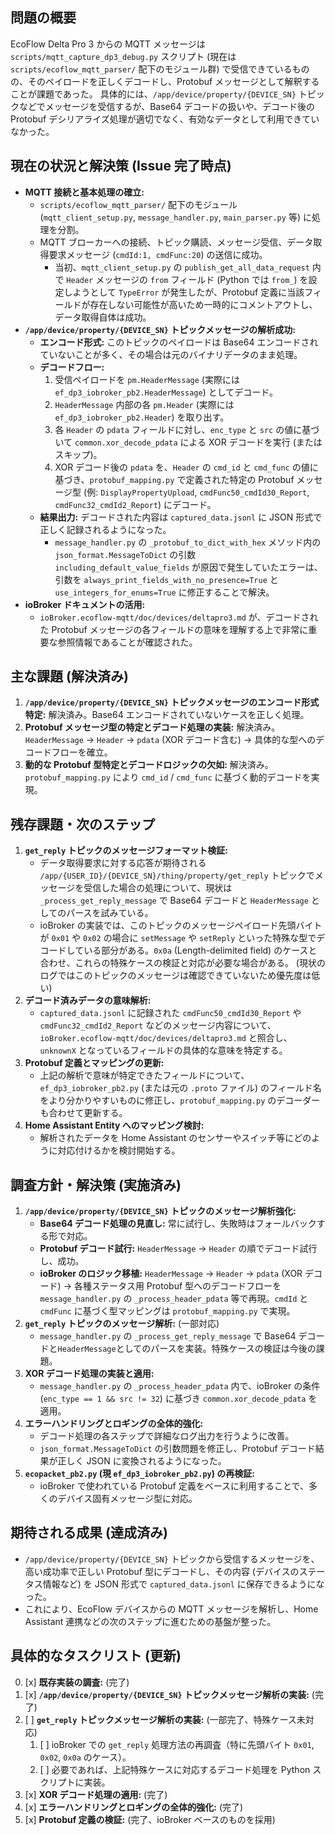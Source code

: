 ## 問題の概要

EcoFlow Delta Pro 3 からの MQTT メッセージは `scripts/mqtt_capture_dp3_debug.py` スクリプト (現在は `scripts/ecoflow_mqtt_parser/` 配下のモジュール群) で受信できているものの、そのペイロードを正しくデコードし、Protobuf メッセージとして解釈することが課題であった。
具体的には、`/app/device/property/{DEVICE_SN}` トピックなどでメッセージを受信するが、Base64 デコードの扱いや、デコード後の Protobuf デシリアライズ処理が適切でなく、有効なデータとして利用できていなかった。

## 現在の状況と解決策 (Issue 完了時点)

- **MQTT 接続と基本処理の確立:**
  - `scripts/ecoflow_mqtt_parser/` 配下のモジュール (`mqtt_client_setup.py`, `message_handler.py`, `main_parser.py` 等) に処理を分割。
  - MQTT ブローカーへの接続、トピック購読、メッセージ受信、データ取得要求メッセージ (`cmdId:1, cmdFunc:20`) の送信に成功。
    - 当初、`mqtt_client_setup.py` の `publish_get_all_data_request` 内で `Header` メッセージの `from` フィールド (Python では `from_`) を設定しようとして `TypeError` が発生したが、Protobuf 定義に当該フィールドが存在しない可能性が高いため一時的にコメントアウトし、データ取得自体は成功。
- **`/app/device/property/{DEVICE_SN}` トピックメッセージの解析成功:**
  - **エンコード形式:** このトピックのペイロードは Base64 エンコードされていないことが多く、その場合は元のバイナリデータのまま処理。
  - **デコードフロー:**
    1. 受信ペイロードを `pm.HeaderMessage` (実際には `ef_dp3_iobroker_pb2.HeaderMessage`) としてデコード。
    2. `HeaderMessage` 内部の各 `pm.Header` (実際には `ef_dp3_iobroker_pb2.Header`) を取り出す。
    3. 各 `Header` の `pdata` フィールドに対し、`enc_type` と `src` の値に基づいて `common.xor_decode_pdata` による XOR デコードを実行 (またはスキップ)。
    4. XOR デコード後の `pdata` を、`Header` の `cmd_id` と `cmd_func` の値に基づき、`protobuf_mapping.py` で定義された特定の Protobuf メッセージ型 (例: `DisplayPropertyUpload`, `cmdFunc50_cmdId30_Report`, `cmdFunc32_cmdId2_Report`) にデコード。
  - **結果出力:** デコードされた内容は `captured_data.jsonl` に JSON 形式で正しく記録されるようになった。
    - `message_handler.py` の `_protobuf_to_dict_with_hex` メソッド内の `json_format.MessageToDict` の引数 `including_default_value_fields` が原因で発生していたエラーは、引数を `always_print_fields_with_no_presence=True` と `use_integers_for_enums=True` に修正することで解決。
- **ioBroker ドキュメントの活用:**
  - `ioBroker.ecoflow-mqtt/doc/devices/deltapro3.md` が、デコードされた Protobuf メッセージの各フィールドの意味を理解する上で非常に重要な参照情報であることが確認された。

## 主な課題 (解決済み)

1.  **`/app/device/property/{DEVICE_SN}` トピックメッセージのエンコード形式特定:** 解決済み。Base64 エンコードされていないケースを正しく処理。
2.  **Protobuf メッセージ型の特定とデコード処理の実装:** 解決済み。`HeaderMessage` -> `Header` -> `pdata` (XOR デコード含む) -> 具体的な型へのデコードフローを確立。
3.  **動的な Protobuf 型特定とデコードロジックの欠如:** 解決済み。`protobuf_mapping.py` により `cmd_id` / `cmd_func` に基づく動的デコードを実現。

## 残存課題・次のステップ

1.  **`get_reply` トピックのメッセージフォーマット検証:**
    - データ取得要求に対する応答が期待される `/app/{USER_ID}/{DEVICE_SN}/thing/property/get_reply` トピックでメッセージを受信した場合の処理について、現状は `_process_get_reply_message` で Base64 デコードと `HeaderMessage` としてのパースを試みている。
    - ioBroker の実装では、このトピックのメッセージペイロード先頭バイトが `0x01` や `0x02` の場合に `setMessage` や `setReply` といった特殊な型でデコードしている部分がある。`0x0a` (Length-delimited field) のケースと合わせ、これらの特殊ケースの検証と対応が必要な場合がある。 (現状のログではこのトピックのメッセージは確認できていないため優先度は低い)
2.  **デコード済みデータの意味解析:**
    - `captured_data.jsonl` に記録された `cmdFunc50_cmdId30_Report` や `cmdFunc32_cmdId2_Report` などのメッセージ内容について、`ioBroker.ecoflow-mqtt/doc/devices/deltapro3.md` と照合し、`unknownX` となっているフィールドの具体的な意味を特定する。
3.  **Protobuf 定義とマッピングの更新:**
    - 上記の解析で意味が特定できたフィールドについて、`ef_dp3_iobroker_pb2.py` (または元の `.proto` ファイル) のフィールド名をより分かりやすいものに修正し、`protobuf_mapping.py` のデコーダーも合わせて更新する。
4.  **Home Assistant Entity へのマッピング検討:**
    - 解析されたデータを Home Assistant のセンサーやスイッチ等にどのように対応付けるかを検討開始する。

## 調査方針・解決策 (実施済み)

1.  **`/app/device/property/{DEVICE_SN}` トピックのメッセージ解析強化:**
    - **Base64 デコード処理の見直し:** 常に試行し、失敗時はフォールバックする形で対応。
    - **Protobuf デコード試行:** `HeaderMessage` -> `Header` の順でデコード試行し、成功。
    - **ioBroker のロジック移植:** `HeaderMessage` -> `Header` -> `pdata` (XOR デコード) -> 各種ステータス用 Protobuf 型へのデコードフローを `message_handler.py` の `_process_header_pdata` 等で再現。`cmdId` と `cmdFunc` に基づく型マッピングは `protobuf_mapping.py` で実現。
2.  **`get_reply` トピックのメッセージ解析:** (一部対応)
    - `message_handler.py` の `_process_get_reply_message` で Base64 デコードと`HeaderMessage`としてのパースを実装。特殊ケースの検証は今後の課題。
3.  **XOR デコード処理の実装と適用:**
    - `message_handler.py` の `_process_header_pdata` 内で、ioBroker の条件 (`enc_type == 1 && src != 32`) に基づき `common.xor_decode_pdata` を適用。
4.  **エラーハンドリングとロギングの全体的強化:**
    - デコード処理の各ステップで詳細なログ出力を行うように改善。
    - `json_format.MessageToDict` の引数問題を修正し、Protobuf デコード結果が正しく JSON に変換されるようになった。
5.  **`ecopacket_pb2.py` (現 `ef_dp3_iobroker_pb2.py`) の再検証:**
    - ioBroker で使われている Protobuf 定義をベースに利用することで、多くのデバイス固有メッセージ型に対応。

## 期待される成果 (達成済み)

- `/app/device/property/{DEVICE_SN}` トピックから受信するメッセージを、高い成功率で正しい Protobuf 型にデコードし、その内容 (デバイスのステータス情報など) を JSON 形式で `captured_data.jsonl` に保存できるようになった。
- これにより、EcoFlow デバイスからの MQTT メッセージを解析し、Home Assistant 連携などの次のステップに進むための基盤が整った。

## 具体的なタスクリスト (更新)

0.  [x] **既存実装の調査:** (完了)
1.  [x] **`/app/device/property/{DEVICE_SN}` トピックメッセージ解析の実装:** (完了)
2.  [ ] **`get_reply` トピックメッセージ解析の実装:** (一部完了、特殊ケース未対応)
    1.  [ ] ioBroker での `get_reply` 処理方法の再調査（特に先頭バイト `0x01`, `0x02`, `0x0a` のケース）。
    2.  [ ] 必要であれば、上記特殊ケースに対応するデコード処理を Python スクリプトに実装。
3.  [x] **XOR デコード処理の適用:** (完了)
4.  [x] **エラーハンドリングとロギングの全体的強化:** (完了)
5.  [x] **Protobuf 定義の検証:** (完了、ioBroker ベースのものを採用)

